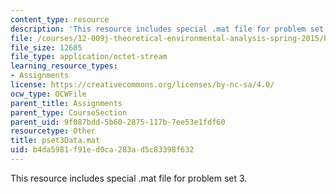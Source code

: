```yaml
---
content_type: resource
description: 'This resource includes special .mat file for problem set 3. '
file: /courses/12-009j-theoretical-environmental-analysis-spring-2015/b4da5981f91ed0ca283ad5c83398f632_pset3Data.mat
file_size: 12685
file_type: application/octet-stream
learning_resource_types:
- Assignments
license: https://creativecommons.org/licenses/by-nc-sa/4.0/
ocw_type: OCWFile
parent_title: Assignments
parent_type: CourseSection
parent_uid: 9f087bdd-5b60-2875-117b-7ee53e1fdf60
resourcetype: Other
title: pset3Data.mat
uid: b4da5981-f91e-d0ca-283a-d5c83398f632
---
```

This resource includes special .mat file for problem set 3. 